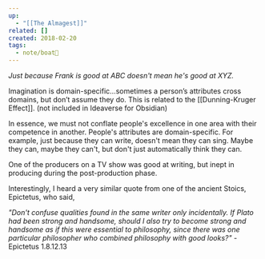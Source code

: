 ```yaml
---
up:
  - "[[The Almagest]]"
related: []
created: 2018-02-20
tags:
  - note/boat🚤
---
```


*Just because Frank is good at ABC doesn't mean he's good at XYZ.*

Imagination is domain-specific…sometimes a person’s attributes cross domains, but don’t assume they do. This is related to the [[Dunning-Kruger Effect]]. (not included in Ideaverse for Obsidian)

In essence, we must not conflate people's excellence in one area with their competence in another. People's attributes are domain-specific. For example, just because they can write, doesn't mean they can sing. Maybe they can, maybe they can't, but don't just automatically think they can.

One of the producers on a TV show was good at writing, but inept in producing during the post-production phase.

Interestingly, I heard a very similar quote from one of the ancient Stoics, Epictetus, who said, 

*"Don't confuse qualities found in the same writer only incidentally. If Plato had been strong and handsome, should I also try to become strong and handsome as if this were essential to philosophy, since there was one particular philosopher who combined philosophy with good looks?"* - Epictetus 1.8.12.13 